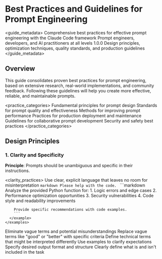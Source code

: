 # Best Practices and Guidelines for Prompt Engineering

<guide_metadata>
  <purpose>Comprehensive best practices for effective prompt engineering with the Claude Code framework</purpose>
  <audience>Prompt engineers, developers, and AI practitioners at all levels</audience>
  <version>1.0.0</version>
  <scope>Design principles, optimization techniques, quality standards, and production guidelines</scope>
</guide_metadata>

## Overview

This guide consolidates proven best practices for prompt engineering, based on extensive research, real-world implementations, and community feedback. Following these guidelines will help you create more effective, reliable, and maintainable prompts.

<practice_categories>
  <category name="design_principles">Fundamental principles for prompt design</category>
  <category name="quality_standards">Standards for prompt quality and effectiveness</category>
  <category name="optimization_techniques">Methods for improving prompt performance</category>
  <category name="production_guidelines">Practices for production deployment and maintenance</category>
  <category name="team_collaboration">Guidelines for collaborative prompt development</category>
  <category name="security_considerations">Security and safety best practices</category>
</practice_categories>

## Design Principles

### 1. Clarity and Specificity

**Principle**: Prompts should be unambiguous and specific in their instructions.

<clarity_practices>
  <practice name="explicit_instructions">
    <description>Use clear, explicit language that leaves no room for misinterpretation</description>
    <examples>
      <example type="poor">
        ```markdown
        Please help with the code.
        ```
      </example>
      <example type="good">
        ```markdown
        Analyze the provided Python function for:
        1. Logic errors and edge cases
        2. Performance optimization opportunities
        3. Security vulnerabilities
        4. Code style and readability improvements
        
        Provide specific recommendations with code examples.
        ```
      </example>
    </examples>
  </practice>
  
  <practice name="avoid_ambiguity">
    <description>Eliminate vague terms and potential misunderstandings</description>
    <guidelines>
      <guideline>Replace vague terms like "good" or "better" with specific criteria</guideline>
      <guideline>Define technical terms that might be interpreted differently</guideline>
      <guideline>Use examples to clarify expectations</guideline>
      <guideline>Specify desired output format and structure</guideline>
    </guidelines>
  </practice>
  
  <practice name="scope_definition">
    <description>Clearly define what is and isn't included in the task</description>
    <template>
      ```xml
      <task_scope>
        <included>
          <item>What the prompt should handle</item>
          <item>Specific use cases to cover</item>
          <item>Expected input types</item>
        </included>
        
        <excluded>
          <item>What the prompt should not handle</item>
          <item>Out-of-scope scenarios</item>
          <item>Unsupported input types</item>
        </excluded>
        
        <boundaries>
          <boundary>Clear limits on complexity or scope</boundary>
          <boundary>Escalation criteria for complex cases</boundary>
        </boundaries>
      </task_scope>
      ```
    </template>
  </practice>
</clarity_practices>

### 2. Structure and Organization

**Principle**: Well-structured prompts are easier to understand, maintain, and optimize.

<structure_practices>
  <practice name="xml_organization">
    <description>Use XML-like structure for complex prompts</description>
    <benefits>
      <benefit>Clear hierarchical organization</benefit>
      <benefit>Prevents information mixing</benefit>
      <benefit>Enhances Claude's parsing accuracy</benefit>
      <benefit>Improves maintainability</benefit>
    </benefits>
    <structure_template>
      ```xml
      <prompt_name>
        <context>
          <background>Situational context</background>
          <constraints>Limitations and requirements</constraints>
        </context>
        
        <task>
          <objective>Primary goal</objective>
          <requirements>Specific requirements</requirements>
          <success_criteria>How to measure success</success_criteria>
        </task>
        
        <methodology>
          <approach>How to tackle the task</approach>
          <steps>Step-by-step process</steps>
          <validation>How to verify results</validation>
        </methodology>
        
        <output_format>
          <structure>Expected output structure</structure>
          <examples>Concrete examples</examples>
        </output_format>
      </prompt_name>
      ```
    </structure_template>
  </practice>
  
  <practice name="logical_flow">
    <description>Organize information in logical, sequential order</description>
    <flow_pattern>
      <step>Context and background first</step>
      <step>Task definition and objectives</step>
      <step>Requirements and constraints</step>
      <step>Methodology and approach</step>
      <step>Output format and examples</step>
      <step>Error handling and edge cases</step>
    </flow_pattern>
  </practice>
  
  <practice name="modular_design">
    <description>Break complex prompts into reusable components</description>
    <modularity_approach>
      ```xml
      <!-- Reusable components -->
      <security_guidelines>
        <!-- Standard security checking procedures -->
      </security_guidelines>
      
      <output_formatting>
        <!-- Standard output format requirements -->
      </output_formatting>
      
      <!-- Main prompt includes components -->
      <code_reviewer>
        <role_definition>Expert code reviewer</role_definition>
        
        <!-- Include reusable components -->
        <security_requirements>
          <!-- Reference to security_guidelines -->
        </security_requirements>
        
        <output_requirements>
          <!-- Reference to output_formatting -->
        </output_requirements>
      </code_reviewer>
      ```
    </modularity_approach>
  </practice>
</structure_practices>

### 3. Example-Driven Design

**Principle**: High-quality examples are crucial for consistent performance.

<example_practices>
  <practice name="diverse_examples">
    <description>Provide examples covering different scenarios and edge cases</description>
    <example_coverage>
      <coverage_area name="typical_cases">Standard use cases that represent most interactions</coverage_area>
      <coverage_area name="edge_cases">Boundary conditions and unusual inputs</coverage_area>
      <coverage_area name="error_cases">How to handle invalid or problematic inputs</coverage_area>
      <coverage_area name="complex_cases">Multi-step or sophisticated scenarios</coverage_area>
    </example_coverage>
  </practice>
  
  <practice name="quality_examples">
    <description>Ensure examples demonstrate the desired quality and style</description>
    <quality_criteria>
      <criterion>Examples should be realistic and practical</criterion>
      <criterion>Show both input and expected output</criterion>
      <criterion>Demonstrate the reasoning process when relevant</criterion>
      <criterion>Include explanation of why the example is good</criterion>
    </quality_criteria>
  </practice>
  
  <practice name="negative_examples">
    <description>Include examples of what NOT to do (anti-patterns)</description>
    <anti_pattern_template>
      ```xml
      <examples>
        <good_example>
          <input>Sample input</input>
          <output>High-quality output</output>
          <explanation>Why this is effective</explanation>
        </good_example>
        
        <poor_example>
          <input>Sample input</input>
          <output>Low-quality output</output>
          <problems>
            <problem>Specific issue 1</problem>
            <problem>Specific issue 2</problem>
          </problems>
          <explanation>Why this approach fails</explanation>
        </poor_example>
      </examples>
      ```
    </anti_pattern_template>
  </practice>
</example_practices>

## Quality Standards

### 1. Evaluation Metrics and Thresholds

**Standard**: All prompts must meet minimum quality thresholds before production use.

<quality_thresholds>
  <threshold name="clarity" minimum="8.0">
    <measurement>Unambiguous instructions, clear task definition</measurement>
    <improvement_focus>Simplify language, add examples, remove contradictions</improvement_focus>
  </threshold>
  
  <threshold name="specificity" minimum="8.0">
    <measurement>Detailed requirements, concrete examples, edge case coverage</measurement>
    <improvement_focus>Add more details, include edge cases, provide examples</improvement_focus>
  </threshold>
  
  <threshold name="robustness" minimum="7.5">
    <measurement>Error handling, graceful degradation, input validation</measurement>
    <improvement_focus>Add error handling, improve edge case coverage</improvement_focus>
  </threshold>
  
  <threshold name="effectiveness" minimum="8.5">
    <measurement>Goal achievement, output quality, user satisfaction</measurement>
    <improvement_focus>Align with objectives, improve output format</improvement_focus>
  </threshold>
</quality_thresholds>

### 2. Testing Requirements

**Standard**: Comprehensive testing is mandatory for all production prompts.

<testing_standards>
  <test_category name="basic_functionality">
    <coverage>Standard use cases and expected inputs</coverage>
    <pass_criteria>95% success rate with correct outputs</pass_criteria>
    <test_cases>Minimum 10 representative test cases</test_cases>
  </test_category>
  
  <test_category name="edge_cases">
    <coverage>Boundary conditions, unusual inputs, stress testing</coverage>
    <pass_criteria>90% graceful handling with appropriate responses</pass_criteria>
    <test_cases>Minimum 5 edge case scenarios</test_cases>
  </test_category>
  
  <test_category name="adversarial_inputs">
    <coverage>Prompt injection, malicious inputs, security testing</coverage>
    <pass_criteria>100% security validation, no information leakage</pass_criteria>
    <test_cases>Comprehensive security test suite</test_cases>
  </test_category>
  
  <test_category name="performance_validation">
    <coverage>Token efficiency, response time, cost optimization</coverage>
    <pass_criteria>Within acceptable performance parameters</pass_criteria>
    <test_cases>Performance benchmarking suite</test_cases>
  </test_category>
</testing_standards>

### 3. Documentation Requirements

**Standard**: All prompts must include comprehensive documentation.

<documentation_standards>
  <required_section name="purpose_and_scope">
    <content>Clear statement of prompt purpose and intended use cases</content>
    <content>Scope definition including what is and isn't covered</content>
    <content>Target audience and expected expertise level</content>
  </required_section>
  
  <required_section name="usage_instructions">
    <content>Step-by-step usage guidelines</content>
    <content>Parameter explanations and valid values</content>
    <content>Input format requirements and examples</content>
  </required_section>
  
  <required_section name="examples_and_demonstrations">
    <content>Diverse examples covering typical and edge cases</content>
    <content>Expected outputs for each example</content>
    <content>Explanations of why examples are effective</content>
  </required_section>
  
  <required_section name="limitations_and_considerations">
    <content>Known limitations and constraints</content>
    <content>Potential failure modes and mitigation strategies</content>
    <content>Performance characteristics and optimization notes</content>
  </required_section>
</documentation_standards>

## Optimization Techniques

### 1. Token Efficiency

**Principle**: Optimize token usage without compromising quality.

<token_optimization>
  <technique name="structural_efficiency">
    <description>Use efficient structures and eliminate redundancy</description>
    <strategies>
      <strategy>Use XML tags instead of verbose prose</strategy>
      <strategy>Employ bullet points and lists for clarity</strategy>
      <strategy>Remove redundant explanations and repetition</strategy>
      <strategy>Use abbreviations for frequently repeated terms</strategy>
    </strategies>
    <example>
      ```xml
      <!-- Inefficient (120 tokens) -->
      <instructions>
        Please carefully analyze the provided code and look for any potential bugs, 
        security vulnerabilities, performance issues, or opportunities for improvement. 
        When you find issues, please provide detailed explanations of what the problem 
        is, why it's problematic, and specific recommendations for how to fix it.
      </instructions>
      
      <!-- Efficient (45 tokens) -->
      <analysis_requirements>
        <find>bugs, security vulnerabilities, performance issues, improvements</find>
        <provide>problem description, impact explanation, specific fix recommendations</provide>
      </analysis_requirements>
      ```
    </example>
  </technique>
  
  <technique name="dynamic_complexity">
    <description>Adjust prompt complexity based on task requirements</description>
    <implementation>
      ```bash
      # Simple tasks - minimal prompts
      /prompt create "basic_formatter" --complexity minimal --tokens-max 200
      
      # Complex tasks - comprehensive prompts  
      /prompt create "enterprise_analyzer" --complexity maximal --tokens-max 4000
      
      # Adaptive complexity based on context
      /prompt create "adaptive_assistant" --complexity adaptive
      ```
    </implementation>
  </technique>
  
  <technique name="component_reuse">
    <description>Reuse common prompt components to reduce duplication</description>
    <reuse_strategy>
      ```bash
      # Create reusable components
      /prompt cache create "security_guidelines" --content "security_section.md"
      /prompt cache create "output_format" --content "standard_output.md"
      
      # Reuse in multiple prompts
      /prompt create "secure_code_reviewer" \
        --include-cache "security_guidelines,output_format"
      ```
    </reuse_strategy>
  </technique>
</token_optimization>

### 2. Performance Optimization

**Principle**: Optimize for both speed and quality based on use case requirements.

<performance_optimization>
  <optimization name="pattern_selection">
    <description>Choose patterns based on speed vs. quality requirements</description>
    <pattern_performance>
      <pattern name="zero_shot" speed="very_high" quality="medium" tokens="low">
        <use_when>Simple tasks, high-volume usage, cost-sensitive applications</use_when>
      </pattern>
      <pattern name="few_shot" speed="high" quality="high" tokens="medium">
        <use_when>Format-specific tasks, moderate complexity, balanced requirements</use_when>
      </pattern>
      <pattern name="chain_of_thought" speed="medium" quality="very_high" tokens="high">
        <use_when>Complex reasoning, accuracy-critical tasks, debugging</use_when>
      </pattern>
      <pattern name="tree_of_thought" speed="low" quality="very_high" tokens="very_high">
        <use_when>Creative problems, multiple valid approaches, research tasks</use_when>
      </pattern>
    </pattern_performance>
  </optimization>
  
  <optimization name="caching_strategies">
    <description>Implement intelligent caching for repeated operations</description>
    <caching_levels>
      <level name="prompt_component_caching">
        <description>Cache reusable prompt sections</description>
        <benefit>Reduces token usage for common components</benefit>
      </level>
      <level name="result_caching">
        <description>Cache results for identical inputs</description>
        <benefit>Eliminates redundant API calls</benefit>
      </level>
      <level name="pattern_caching">
        <description>Cache optimized pattern combinations</description>
        <benefit>Faster pattern selection and application</benefit>
      </level>
    </caching_levels>
  </optimization>
  
  <optimization name="progressive_enhancement">
    <description>Start simple and add complexity only when needed</description>
    <enhancement_strategy>
      ```yaml
      progressive_strategy:
        initial_attempt:
          pattern: zero_shot
          timeout: 30s
          
        if_insufficient_quality:
          pattern: few_shot
          timeout: 60s
          
        if_still_insufficient:
          pattern: chain_of_thought
          timeout: 120s
          
        final_escalation:
          pattern: tree_of_thought
          timeout: 300s
      ```
    </enhancement_strategy>
  </optimization>
</performance_optimization>

### 3. Quality Improvement

**Principle**: Continuously improve prompt effectiveness through systematic optimization.

<quality_improvement>
  <improvement_cycle name="iterative_refinement">
    <description>Systematic improvement based on evaluation and testing</description>
    <cycle_steps>
      <step>Baseline evaluation and testing</step>
      <step>Identify specific improvement opportunities</step>
      <step>Apply targeted improvements</step>
      <step>Re-evaluate and test improvements</step>
      <step>Compare performance against baseline</step>
      <step>Repeat until quality targets achieved</step>
    </cycle_steps>
  </improvement_cycle>
  
  <improvement_technique name="a_b_testing">
    <description>Compare different prompt versions to identify optimal approaches</description>
    <testing_framework>
      ```bash
      # Create multiple prompt versions
      /prompt create "version_a" --approach conservative
      /prompt create "version_b" --approach aggressive
      /prompt create "version_c" --approach balanced
      
      # Run comparative testing
      /prompt test "version_a.md,version_b.md,version_c.md" \
        --scenarios all \
        --comparison-mode enabled \
        --statistical-significance 0.95
      
      # Select best performer
      /prompt select-best --based-on "test_comparison_results.json"
      ```
    </testing_framework>
  </improvement_technique>
  
  <improvement_technique name="user_feedback_integration">
    <description>Incorporate user feedback for continuous improvement</description>
    <feedback_system>
      ```xml
      <feedback_collection>
        <automated_metrics>
          <metric>Task completion rate</metric>
          <metric>User satisfaction scores</metric>
          <metric>Error frequency</metric>
        </automated_metrics>
        
        <user_feedback>
          <feedback_type>Quality ratings</feedback_type>
          <feedback_type>Specific improvement suggestions</feedback_type>
          <feedback_type>Use case success stories</feedback_type>
        </user_feedback>
        
        <improvement_process>
          <step>Collect and analyze feedback data</step>
          <step>Identify common improvement themes</step>
          <step>Prioritize improvements by impact</step>
          <step>Implement and test improvements</step>
          <step>Validate improvements with users</step>
        </improvement_process>
      </feedback_collection>
      ```
    </feedback_system>
  </improvement_technique>
</quality_improvement>

## Production Guidelines

### 1. Deployment Practices

**Principle**: Production deployments require careful planning and risk mitigation.

<deployment_practices>
  <practice name="staging_validation">
    <description>Comprehensive validation in staging environment</description>
    <validation_checklist>
      <check>All evaluation metrics meet production thresholds</check>
      <check>Comprehensive test suite passes (basic, edge, adversarial)</check>
      <check>Performance benchmarks within acceptable ranges</check>
      <check>Security validation complete with no critical issues</check>
      <check>Documentation complete and reviewed</check>
      <check>Rollback plan prepared and tested</check>
    </validation_checklist>
  </practice>
  
  <practice name="progressive_rollout">
    <description>Gradual deployment with monitoring and validation</description>
    <rollout_strategy>
      ```yaml
      rollout_phases:
        canary:
          traffic_percentage: 5
          duration: 24h
          success_criteria:
            - error_rate < 1%
            - user_satisfaction >= 4.0
            - performance_within_sla: true
            
        limited:
          traffic_percentage: 25
          duration: 72h
          success_criteria:
            - error_rate < 0.5%
            - user_satisfaction >= 4.2
            - no_critical_issues: true
            
        full:
          traffic_percentage: 100
          monitoring_period: 7d
          success_criteria:
            - all_metrics_stable: true
            - user_feedback_positive: true
      ```
    </rollout_strategy>
  </practice>
  
  <practice name="monitoring_and_alerting">
    <description>Continuous monitoring with proactive alerting</description>
    <monitoring_framework>
      ```yaml
      monitoring_setup:
        real_time_metrics:
          - success_rate
          - response_time
          - error_frequency
          - user_satisfaction
          
        alert_conditions:
          critical:
            - success_rate < 90%
            - error_rate > 5%
            - response_time > 10s
          warning:
            - success_rate < 95%
            - error_rate > 2%
            - user_satisfaction < 4.0
            
        escalation_procedures:
          immediate: page_on_call_engineer
          within_1h: notify_team_lead
          within_4h: escalate_to_management
      ```
    </monitoring_framework>
  </practice>
</deployment_practices>

### 2. Maintenance and Updates

**Principle**: Production prompts require ongoing maintenance and optimization.

<maintenance_practices>
  <practice name="regular_evaluation">
    <description>Periodic evaluation to identify degradation or improvement opportunities</description>
    <evaluation_schedule>
      <frequency name="daily">Automated performance metrics and error monitoring</frequency>
      <frequency name="weekly">Detailed evaluation against quality thresholds</frequency>
      <frequency name="monthly">Comprehensive review including user feedback analysis</frequency>
      <frequency name="quarterly">Strategic review and major optimization initiatives</frequency>
    </evaluation_schedule>
  </practice>
  
  <practice name="version_management">
    <description>Systematic version control and change management</description>
    <version_strategy>
      ```yaml
      versioning_approach:
        semantic_versioning: true
        format: "major.minor.patch"
        
        change_types:
          major: breaking_changes, fundamental_redesign
          minor: new_features, significant_improvements
          patch: bug_fixes, minor_optimizations
          
        release_process:
          - development_and_testing
          - peer_review_approval
          - staging_validation
          - production_deployment
          - post_deployment_monitoring
      ```
    </version_strategy>
  </practice>
  
  <practice name="performance_optimization">
    <description>Continuous optimization based on usage patterns and feedback</description>
    <optimization_triggers>
      <trigger>Performance degradation below thresholds</trigger>
      <trigger>New use cases or requirements</trigger>
      <trigger>Technology updates or improvements</trigger>
      <trigger>User feedback indicating issues</trigger>
    </optimization_triggers>
  </practice>
</maintenance_practices>

## Team Collaboration

### 1. Collaborative Development

**Principle**: Effective team collaboration requires clear processes and shared standards.

<collaboration_practices>
  <practice name="role_definition">
    <description>Clear roles and responsibilities for prompt engineering teams</description>
    <team_roles>
      <role name="prompt_engineer">
        <responsibilities>
          <responsibility>Design and create prompts</responsibility>
          <responsibility>Optimize for quality and performance</responsibility>
          <responsibility>Conduct evaluation and testing</responsibility>
        </responsibilities>
      </role>
      <role name="domain_expert">
        <responsibilities>
          <responsibility>Provide domain knowledge and requirements</responsibility>
          <responsibility>Validate prompt accuracy and relevance</responsibility>
          <responsibility>Review outputs for domain-specific quality</responsibility>
        </responsibilities>
      </role>
      <role name="qa_specialist">
        <responsibilities>
          <responsibility>Design and execute test strategies</responsibility>
          <responsibility>Validate quality and robustness</responsibility>
          <responsibility>Ensure compliance with standards</responsibility>
        </responsibilities>
      </role>
    </team_roles>
  </practice>
  
  <practice name="review_process">
    <description>Systematic peer review for prompt quality assurance</description>
    <review_stages>
      <stage name="design_review">
        <focus>Prompt structure, approach, and requirements alignment</focus>
        <reviewers>Domain expert, senior prompt engineer</reviewers>
        <deliverable>Design approval with feedback incorporation</deliverable>
      </stage>
      <stage name="implementation_review">
        <focus>Code quality, documentation, test coverage</focus>
        <reviewers>Peer prompt engineers, QA specialist</reviewers>
        <deliverable>Implementation approval with quality validation</deliverable>
      </stage>
      <stage name="production_readiness_review">
        <focus>Performance, security, operational readiness</focus>
        <reviewers>Senior engineer, operations team, security specialist</reviewers>
        <deliverable>Production deployment approval</deliverable>
      </stage>
    </review_stages>
  </practice>
  
  <practice name="knowledge_sharing">
    <description>Systematic knowledge sharing and team learning</description>
    <sharing_mechanisms>
      <mechanism>Regular prompt engineering retrospectives</mechanism>
      <mechanism>Pattern library contributions and reviews</mechanism>
      <mechanism>Internal workshops and training sessions</mechanism>
      <mechanism>Documentation of lessons learned and best practices</mechanism>
    </sharing_mechanisms>
  </practice>
</collaboration_practices>

### 2. Communication Standards

**Principle**: Clear communication standards improve team efficiency and reduce errors.

<communication_standards>
  <standard name="prompt_specifications">
    <description>Standardized format for prompt requirements and specifications</description>
    <specification_template>
      ```yaml
      prompt_specification:
        name: "prompt_name"
        purpose: "clear statement of purpose"
        
        requirements:
          functional:
            - requirement_1
            - requirement_2
          non_functional:
            - performance_requirement
            - quality_requirement
            
        constraints:
          - constraint_1
          - constraint_2
          
        success_criteria:
          - measurable_criterion_1
          - measurable_criterion_2
          
        testing_requirements:
          - test_scenario_1
          - test_scenario_2
      ```
    </specification_template>
  </standard>
  
  <standard name="change_communication">
    <description>Clear communication for prompt changes and updates</description>
    <change_template>
      ```markdown
      ## Prompt Change Request
      
      **Prompt**: [prompt_name_v1.2.md]
      **Change Type**: [major|minor|patch]
      **Requested By**: [team_member]
      **Priority**: [high|medium|low]
      
      ### Problem Description
      [Description of issue or improvement opportunity]
      
      ### Proposed Solution
      [Detailed description of proposed changes]
      
      ### Impact Assessment
      - **Performance Impact**: [expected impact]
      - **Quality Impact**: [expected impact]
      - **Breaking Changes**: [yes/no with details]
      
      ### Testing Plan
      [How changes will be validated]
      
      ### Rollout Plan
      [Deployment strategy and timeline]
      ```
    </change_template>
  </standard>
</communication_standards>

## Security Considerations

### 1. Security Best Practices

**Principle**: Security must be integrated into every aspect of prompt engineering.

<security_practices>
  <practice name="input_validation">
    <description>Comprehensive validation of all inputs to prevent injection attacks</description>
    <validation_strategies>
      <strategy>Sanitize user inputs before processing</strategy>
      <strategy>Validate input format and structure</strategy>
      <strategy>Implement length limits and character restrictions</strategy>
      <strategy>Use whitelist approaches for acceptable inputs</strategy>
    </validation_strategies>
  </practice>
  
  <practice name="output_sanitization">
    <description>Ensure outputs don't leak sensitive information</description>
    <sanitization_checklist>
      <check>Remove or mask personally identifiable information (PII)</check>
      <check>Exclude sensitive system information</check>
      <check>Validate output format and content</check>
      <check>Implement content filtering for inappropriate material</check>
    </sanitization_checklist>
  </practice>
  
  <practice name="prompt_injection_prevention">
    <description>Protect against prompt injection attacks</description>
    <prevention_techniques>
      <technique>Use clear delimiters between system and user content</technique>
      <technique>Implement input validation and sanitization</technique>
      <technique>Use structured formats (XML/JSON) to prevent mixing</technique>
      <technique>Regular testing with adversarial inputs</technique>
    </prevention_techniques>
  </practice>
</security_practices>

### 2. Privacy and Compliance

**Principle**: Respect privacy and comply with relevant regulations.

<privacy_compliance>
  <practice name="data_minimization">
    <description>Use only necessary data and avoid storing sensitive information</description>
    <implementation>
      <guideline>Include only required data in prompts</guideline>
      <guideline>Use synthetic or anonymized data for examples</guideline>
      <guideline>Implement data retention policies</guideline>
      <guideline>Regular audit of data usage</guideline>
    </implementation>
  </practice>
  
  <practice name="regulatory_compliance">
    <description>Ensure compliance with relevant privacy and data protection regulations</description>
    <compliance_frameworks>
      <framework name="gdpr">EU General Data Protection Regulation requirements</framework>
      <framework name="ccpa">California Consumer Privacy Act compliance</framework>
      <framework name="hipaa">Healthcare data protection for medical applications</framework>
      <framework name="sox">Sarbanes-Oxley for financial applications</framework>
    </compliance_frameworks>
  </practice>
</privacy_compliance>

## Performance Benchmarking

### 1. Benchmark Standards

**Principle**: Establish clear performance standards and measure against them consistently.

<benchmark_standards>
  <performance_metric name="response_time">
    <target>95th percentile < 2 seconds</target>
    <measurement>Time from input to complete response</measurement>
    <optimization_focus>Token efficiency, pattern complexity</optimization_focus>
  </performance_metric>
  
  <performance_metric name="accuracy">
    <target>≥ 95% for basic scenarios, ≥ 90% for edge cases</target>
    <measurement>Correct task completion rate</measurement>
    <optimization_focus>Prompt clarity, example quality</optimization_focus>
  </performance_metric>
  
  <performance_metric name="consistency">
    <target>≥ 90% consistency across multiple runs</target>
    <measurement>Variation in output quality for identical inputs</measurement>
    <optimization_focus>Explicit constraints, validation steps</optimization_focus>
  </performance_metric>
  
  <performance_metric name="cost_efficiency">
    <target>Cost per successful task completion within budget</target>
    <measurement>Token usage vs. quality ratio</measurement>
    <optimization_focus>Token optimization, pattern selection</optimization_focus>
  </performance_metric>
</benchmark_standards>

### 2. Continuous Monitoring

**Principle**: Implement comprehensive monitoring to maintain performance standards.

<monitoring_framework>
  <monitoring_level name="real_time">
    <metrics>Response time, error rate, success rate</metrics>
    <alerts>Immediate alerts for critical threshold breaches</alerts>
    <response>Automated failover and escalation procedures</response>
  </monitoring_level>
  
  <monitoring_level name="periodic">
    <metrics>Quality scores, user satisfaction, cost efficiency</metrics>
    <frequency>Daily aggregation, weekly analysis</frequency>
    <response>Trend analysis and proactive optimization</response>
  </monitoring_level>
  
  <monitoring_level name="strategic">
    <metrics>Long-term performance trends, ROI analysis</metrics>
    <frequency>Monthly review, quarterly planning</frequency>
    <response>Strategic improvements and roadmap planning</response>
  </monitoring_level>
</monitoring_framework>

## Common Anti-Patterns to Avoid

### 1. Design Anti-Patterns

<anti_patterns>
  <anti_pattern name="overly_complex_prompts">
    <description>Making prompts unnecessarily complex from the start</description>
    <problems>
      <problem>Increased token costs</problem>
      <problem>Slower response times</problem>
      <problem>Harder to debug and maintain</problem>
      <problem>May confuse rather than clarify</problem>
    </problems>
    <solution>Start simple and add complexity only when justified by improved results</solution>
  </anti_pattern>
  
  <anti_pattern name="ambiguous_instructions">
    <description>Using vague or contradictory instructions</description>
    <problems>
      <problem>Inconsistent outputs</problem>
      <problem>User frustration</problem>
      <problem>Difficult to debug issues</problem>
    </problems>
    <solution>Use specific, clear language with concrete examples</solution>
  </anti_pattern>
  
  <anti_pattern name="inadequate_testing">
    <description>Insufficient testing before production deployment</description>
    <problems>
      <problem>Production failures</problem>
      <problem>User experience issues</problem>
      <problem>Emergency fixes and rollbacks</problem>
    </problems>
    <solution>Implement comprehensive testing including edge cases and adversarial inputs</solution>
  </anti_pattern>
  
  <anti_pattern name="ignoring_feedback">
    <description>Not incorporating user feedback and performance data</description>
    <problems>
      <problem>Missed improvement opportunities</problem>
      <problem>Deteriorating user satisfaction</problem>
      <problem>Competitive disadvantage</problem>
    </problems>
    <solution>Establish systematic feedback collection and improvement processes</solution>
  </anti_pattern>
</anti_patterns>

### 2. Implementation Anti-Patterns

<implementation_anti_patterns>
  <anti_pattern name="hardcoded_examples">
    <description>Using specific, non-generalizable examples</description>
    <solution>Use diverse, representative examples that demonstrate patterns</solution>
  </anti_pattern>
  
  <anti_pattern name="inconsistent_formatting">
    <description>Mixing different formatting styles within prompts</description>
    <solution>Establish and follow consistent formatting standards</solution>
  </anti_pattern>
  
  <anti_pattern name="missing_error_handling">
    <description>Not providing guidance for error conditions</description>
    <solution>Include explicit error handling and edge case instructions</solution>
  </anti_pattern>
  
  <anti_pattern name="version_control_neglect">
    <description>Poor version control and change tracking</description>
    <solution>Implement systematic version control with clear change documentation</solution>
  </anti_pattern>
</implementation_anti_patterns>

## Conclusion

Following these best practices will significantly improve the effectiveness, reliability, and maintainability of your prompts. Key principles to remember:

<key_principles>
  <principle>Clarity and specificity are fundamental to prompt effectiveness</principle>
  <principle>Structure and organization enhance both performance and maintainability</principle>
  <principle>Quality examples are crucial for consistent behavior</principle>
  <principle>Comprehensive testing prevents production issues</principle>
  <principle>Continuous optimization based on data drives long-term success</principle>
  <principle>Security and privacy must be integrated throughout the process</principle>
  <principle>Team collaboration and knowledge sharing accelerate improvement</principle>
</key_principles>

### Implementation Roadmap

<implementation_roadmap>
  <phase name="foundation" duration="2-4 weeks">
    <focus>Establish basic standards and processes</focus>
    <activities>
      <activity>Define quality standards and evaluation metrics</activity>
      <activity>Implement basic testing procedures</activity>
      <activity>Establish documentation standards</activity>
      <activity>Create prompt development workflow</activity>
    </activities>
  </phase>
  
  <phase name="optimization" duration="4-8 weeks">
    <focus>Implement advanced optimization techniques</focus>
    <activities>
      <activity>Develop performance monitoring systems</activity>
      <activity>Implement automated testing and evaluation</activity>
      <activity>Create reusable pattern libraries</activity>
      <activity>Establish continuous improvement processes</activity>
    </activities>
  </phase>
  
  <phase name="maturation" duration="ongoing">
    <focus>Achieve production-grade reliability and efficiency</focus>
    <activities>
      <activity>Advanced monitoring and alerting</activity>
      <activity>Comprehensive security and compliance measures</activity>
      <activity>Team collaboration and knowledge sharing</activity>
      <activity>Strategic optimization and innovation</activity>
    </activities>
  </phase>
</implementation_roadmap>

These best practices provide a comprehensive foundation for professional prompt engineering. Adapt them to your specific context and continue evolving them based on your experience and changing requirements.

---

*This best practices guide represents the collective wisdom of the prompt engineering community. Continue contributing your insights and discoveries to help advance the field.*